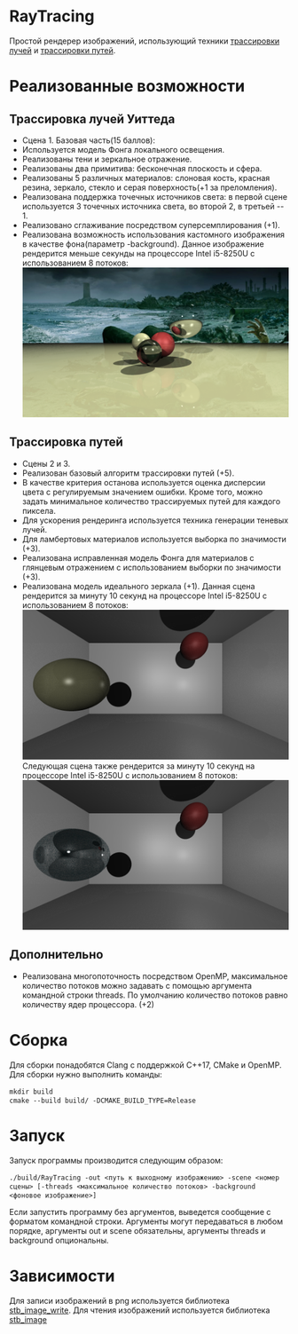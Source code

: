 # RayTracing

Простой рендерер изображений, использующий техники [трассировки лучей](https://ru.wikipedia.org/wiki/%D0%A2%D1%80%D0%B0%D1%81%D1%81%D0%B8%D1%80%D0%BE%D0%B2%D0%BA%D0%B0_%D0%BB%D1%83%D1%87%D0%B5%D0%B9) и [трассировки путей](https://ru.wikipedia.org/wiki/%D0%A2%D1%80%D0%B0%D1%81%D1%81%D0%B8%D1%80%D0%BE%D0%B2%D0%BA%D0%B0_%D0%BF%D1%83%D1%82%D0%B8).

# Реализованные возможности
## Трассировка лучей Уиттеда
- Сцена 1.
Базовая часть(15 баллов):
- Используется модель Фонга локального освещения.
- Реализованы тени и зеркальное отражение.
- Реализованы два примитива: бесконечная плоскость и сфера.
- Реализованы 5 различных материалов: слоновая кость, красная резина, зеркало, стекло и серая поверхность(+1 за преломления).
- Реализована поддержка точечных источников света: в первой сцене используется 3 точечных источника света, во второй 2, в третьей -- 1.
- Реализовано сглаживание посредством суперсемплирования (+1).
- Реализована возможность использования кастомного изображения в качестве фона(параметр -background).
Данное изображение рендерится меньше секунды на процессоре Intel i5-8250U с использованием 8 потоков:
![](out1.png)
## Трассировка путей
- Сцены 2 и 3.
- Реализован базовый алгоритм трассировки путей (+5).
- В качестве критерия останова используется оценка дисперсии цвета с регулируемым значением ошибки. Кроме того, можно задать минимальное количество трассируемых путей для каждого пиксела.
- Для ускорения рендеринга используется техника генерации теневых лучей.
- Для ламбертовых материалов используется выборка по значимости (+3).
- Реализована исправленная модель Фонга для материалов с глянцевым отражением с использованием выборки по значимости (+3).
- Реализована модель идеального зеркала (+1).
Данная сцена рендерится за минуту 10 секунд на процессоре Intel i5-8250U с использованием 8 потоков:
![](out2.png)
Следующая сцена также рендерится за минуту 10 секунд на процессоре Intel i5-8250U с использованием 8 потоков:
![](out3.png)
## Дополнительно
- Реализована многопоточность посредством OpenMP, максимальное количество потоков можно задавать с помощью аргумента командной строки threads. По умолчанию количество потоков равно количеству ядер процессора. (+2)

# Сборка
Для сборки понадобятся Clang с поддержкой C++17, CMake и OpenMP. Для сборки нужно выполнить команды:
```
mkdir build
cmake --build build/ -DCMAKE_BUILD_TYPE=Release
```

# Запуск
Запуск программы производится следующим образом:
```
./build/RayTracing -out <путь к выходному изображению> -scene <номер сцены> [-threads <максимальное количество потоков> -background <фоновое изображение>]
```
Если запустить программу без аргументов, выведется сообщение с форматом командной строки.
Аргументы могут передаваться в любом порядке, аргументы out и scene обязательны, аргументы
threads и background опциональны.

# Зависимости 
Для записи изображений в png используется библиотека [stb_image_write](https://github.com/nothings/stb/blob/master/stb_image_write.h).
Для чтения изображений используется библиотека [stb_image](https://github.com/nothings/stb/blob/master/stb_image.h)
